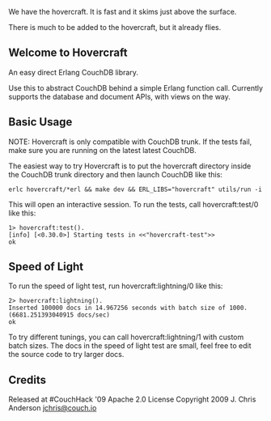 We have the hovercraft. It is fast and it skims just above the surface.

There is much to be added to the hovercraft, but it already flies.

## Welcome to Hovercraft

An easy direct Erlang CouchDB library.

Use this to abstract CouchDB behind a simple Erlang function call. Currently supports the database and document APIs, with views on the way.

## Basic Usage

NOTE: Hovercraft is only compatible with CouchDB trunk. If the tests fail, 
make sure you are running on the latest latest CouchDB.

The easiest way to try Hovercraft is to put the hovercraft directory 
inside the CouchDB trunk directory and then launch CouchDB like this:

    erlc hovercraft/*erl && make dev && ERL_LIBS="hovercraft" utils/run -i

This will open an interactive session. To run the tests, call 
hovercraft:test/0 like this:

    1> hovercraft:test().
    [info] [<0.30.0>] Starting tests in <<"hovercraft-test">>
    ok

## Speed of Light

To run the speed of light test, run hovercraft:lightning/0 like this:

    2> hovercraft:lightning().
    Inserted 100000 docs in 14.967256 seconds with batch size of 1000. (6681.251393040915 docs/sec)
    ok

To try different tunings, you can call hovercraft:lightning/1 with 
custom batch sizes. The docs in the speed of light test are small, feel
free to edit the source code to try larger docs.

## Credits

Released at #CouchHack '09
Apache 2.0 License 
Copyright 2009 J. Chris Anderson <jchris@couch.io>
